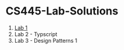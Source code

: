 # CS445-Lab-Solutions
1. [Lab 1](https://github.com/Hamid8542/cs445-lab-solutions/blob/main/Lab%201/Lab-1%20Solutions.pdf)
2. Lab 2 - Typscript
3. Lab 3 - Design Patterns 1
